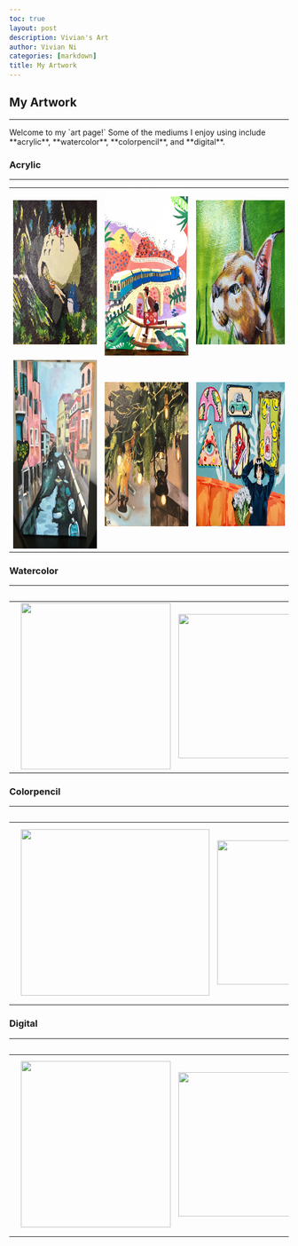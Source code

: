 ```yaml
---
toc: true
layout: post
description: Vivian's Art
author: Vivian Ni
categories: [markdown]
title: My Artwork
---
```

## My Artwork
<hr>
Welcome to my `art page!` Some of the mediums I enjoy using include **acrylic**, **watercolor**, **colorpencil**, and **digital**.

<h3>Acrylic</h3>
<hr>
<table>
    <tr>
        <td><img src ="https://github.com/vivianknee/FastPages/blob/master/images/acrylic.jpg?raw=true" width="350" height="260"></td>
        <td><img src="https://github.com/vivianknee/FastPages/blob/master/images/acrylic2.jpg?raw=true" width="270" height="300"></td>
        <td><img src="https://github.com/vivianknee/FastPages/blob/master/images/acrylic3.jpg?raw=true" width="370" height="260"></td>
    <tr>
    <tr>
        <td><img src="https://github.com/vivianknee/FastPages/blob/master/images/acrylic4.PNG?raw=true" width="250" height="340"></td>
        <td><img src="https://github.com/vivianknee/FastPages/blob/master/images/acrylic5.jpg?raw=true" width="350" height="260"></td>
        <td><img src="https://github.com/vivianknee/FastPages/blob/master/images/acrylic6.jpg?raw=true" width="370" height="260"></td>
    <tr>
<table>


<h3>Watercolor</h3>
<hr>
<table>
    <tr>
        <td><img src ="https://github.com/vivianknee/FastPages/blob/master/images/watercolor.jpg?raw=true" width="350" height="200"></td>
        <td><img src="https://github.com/vivianknee/FastPages/blob/master/images/ ?raw=true" width="270" height="300"></td>
        <td><img src="https://github.com/vivianknee/FastPages/blob/master/images/ ?raw=true" width="370" height="260"></td>
    <tr>
<table>

<h3>Colorpencil</h3>
<hr>
<table>
    <tr>
        <td><img src ="https://github.com/vivianknee/FastPages/blob/master/images/colorpencil.jpg?raw=true" width="280" height="320"></td>
        <td><img src="https://github.com/vivianknee/FastPages/blob/master/images/ ?raw=true" width="340" height="300"></td>
        <td><img src="https://github.com/vivianknee/FastPages/blob/master/images/ ?raw=true" width="370" height="260"></td>
    <tr>
<table>

<h3>Digital</h3>
<hr>
<table>
    <tr>
        <td><img src ="https://github.com/vivianknee/FastPages/blob/master/images/digital.PNG?raw=true" width="280" height="320"></td>
        <td><img src="https://github.com/vivianknee/FastPages/blob/master/images/ ?raw=true" width="270" height="300"></td>
        <td><img src="https://github.com/vivianknee/FastPages/blob/master/images/ ?raw=true" width="370" height="260"></td>
    <tr>
<table>
